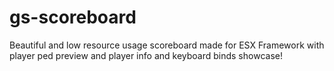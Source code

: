 # gs-scoreboard
Beautiful and low resource usage scoreboard made for ESX Framework with player ped preview and player info and keyboard binds showcase!
